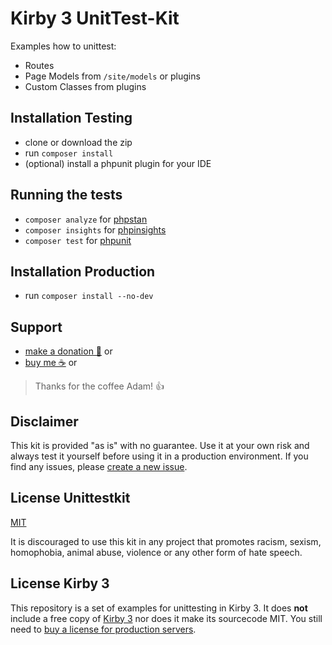 # Kirby 3 UnitTest-Kit

Examples how to unittest:

- Routes
- Page Models from `/site/models` or plugins
- Custom Classes from plugins

## Installation Testing

- clone or download the zip
- run `composer install`
- (optional) install a phpunit plugin for your IDE

## Running the tests

- `composer analyze` for [phpstan](https://github.com/phpstan/phpstan)
- `composer insights` for [phpinsights](https://phpinsights.com/)
- `composer test` for [phpunit](https://phpunit.de/)

## Installation Production

- run `composer install --no-dev` 

## Support

- [make a donation 🍻](https://www.paypal.me/bnomei/5) or
- [buy me ☕](https://buymeacoff.ee/bnomei) or

> Thanks for the coffee Adam! 👍


## Disclaimer

This kit is provided "as is" with no guarantee. Use it at your own risk and always test it yourself before using it in a production environment. If you find any issues, please [create a new issue](https://github.com/bnomei/kirby3-unittestkit/issues/new).

## License Unittestkit

[MIT](https://opensource.org/licenses/MIT)

It is discouraged to use this kit in any project that promotes racism, sexism, homophobia, animal abuse, violence or any other form of hate speech.


## License Kirby 3

This repository is a set of examples for unittesting in Kirby 3. It does **not** include a free copy of [Kirby 3](https://getkirby.com) nor does it make its sourcecode MIT. You still need to [buy a license for production servers](https://getkirby.com/buy).
